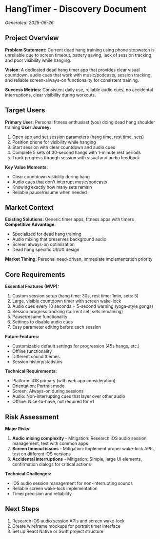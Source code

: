 # HangTimer - Discovery Document

*Generated: 2025-06-26*

## Project Overview
**Problem Statement:** Current dead hang training using phone stopwatch is unreliable due to screen timeout, battery saving, lack of session tracking, and poor visibility while hanging.

**Vision:** A dedicated dead hang timer app that provides clear visual countdown, audio cues that work with music/podcasts, session tracking, and reliable screen-always-on functionality for consistent training.

**Success Metrics:** Consistent daily use, reliable audio cues, no accidental interruptions, clear visibility during workouts.

## Target Users
**Primary User:** Personal fitness enthusiast (you) doing dead hang shoulder training
**User Journey:** 
1. Open app and set session parameters (hang time, rest time, sets)
2. Position phone for visibility while hanging
3. Start session with clear countdown and audio cues
4. Complete 5 sets of 30-second hangs with 1-minute rest periods
5. Track progress through session with visual and audio feedback

**Key Value Moments:** 
- Clear countdown visibility during hang
- Audio cues that don't interrupt music/podcasts
- Knowing exactly how many sets remain
- Reliable pause/resume when needed

## Market Context
**Existing Solutions:** Generic timer apps, fitness apps with timers
**Competitive Advantage:** 
- Specialized for dead hang training
- Audio mixing that preserves background audio
- Screen always-on optimization
- Dead hang specific UI/UX design

**Market Timing:** Personal need-driven, immediate implementation priority

## Core Requirements
**Essential Features (MVP):**
1. Custom session setup (hang time: 30s, rest time: 1min, sets: 5)
2. Large, visible countdown timer with screen wake-lock
3. Audio cues every 10 seconds + 5-second warning (yoga-style gongs)
4. Session progress tracking (current set, sets remaining)
5. Pause/resume functionality
6. Settings to disable audio cues
7. Easy parameter editing before each session

**Future Features:**
- Customizable default settings for progression (45s hangs, etc.)
- Offline functionality
- Different sound themes
- Session history/statistics

**Technical Requirements:**
- Platform: iOS primary (with web app consideration)
- Orientation: Portrait mode
- Screen: Always-on during sessions
- Audio: Non-interrupting cues that layer over other audio
- Offline: Nice-to-have, not required for v1

## Risk Assessment
**Major Risks:**
1. **Audio mixing complexity** - Mitigation: Research iOS audio session management, test with common apps
2. **Screen timeout issues** - Mitigation: Implement proper wake-lock APIs, test on different iOS versions
3. **Accidental interruptions** - Mitigation: Simple, large UI elements, confirmation dialogs for critical actions

**Technical Challenges:**
- iOS audio session management for non-interrupting sounds
- Reliable screen wake-lock implementation
- Timer precision and reliability

## Next Steps
1. Research iOS audio session APIs and screen wake-lock
2. Create wireframe mockups for portrait timer interface
3. Set up React Native or Swift project structure